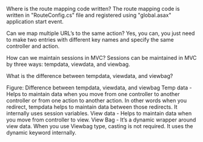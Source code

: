 Where is the route mapping code written?
The route mapping code is written in "RouteConfig.cs" file and registered using "global.asax" application start event.

Can we map multiple URL’s to the same action?
Yes, you can, you just need to make two entries with different key names and specify the same controller and action.


How can we maintain sessions in MVC?
Sessions can be maintained in MVC by three ways: tempdata, viewdata, and viewbag.

What is the difference between tempdata, viewdata, and viewbag?


Figure: Difference between tempdata, viewdata, and viewbag
Temp data - Helps to maintain data when you move from one controller to another controller or from one action to another action. In other words when you redirect, tempdata helps to maintain data between those redirects. It internally uses session variables.
View data - Helps to maintain data when you move from controller to view.
View Bag - It’s a dynamic wrapper around view data. When you use Viewbag type, casting is not required. It uses the dynamic keyword internally.


